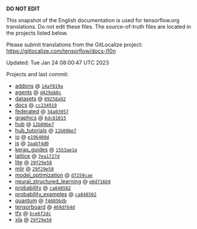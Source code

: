 __DO NOT EDIT__

This snapshot of the English documentation is used for tensorflow.org
translations. Do not edit these files. The source-of-truth files are located in
the projects listed below.

Please submit translations from the GitLocalize project: https://gitlocalize.com/tensorflow/docs-l10n

Updated: Tue Jan 24 08:00:47 UTC 2023

Projects and last commit:

- [addons](https://github.com/tensorflow/addons/tree/master/docs) @ <a href='https://github.com/tensorflow/addons/commit/14af819a7dbbb857c6a210dcaa38120d1c55e312'><code>14af819a</code></a>
- [agents](https://github.com/tensorflow/agents/tree/master/docs) @ <a href='https://github.com/tensorflow/agents/commit/d429ab0ce29a688ff3c03cf057c32bbf4b7058aa'><code>d429ab0c</code></a>
- [datasets](https://github.com/tensorflow/datasets/tree/master/docs) @ <a href='https://github.com/tensorflow/datasets/commit/89258a92b2dc893beb1fd5098c99109c9c0643b7'><code>89258a92</code></a>
- [docs](https://github.com/tensorflow/docs/tree/master/site/en) @ <a href='https://github.com/tensorflow/docs/commit/cc23491973e235ec68b93588a00ae9f4fe3d62a1'><code>cc234919</code></a>
- [federated](https://github.com/tensorflow/federated/tree/main/docs) @ <a href='https://github.com/tensorflow/federated/commit/34a039570c9ee0bc5b7a0b52f8f18436c50d179b'><code>34a03957</code></a>
- [graphics](https://github.com/tensorflow/graphics/tree/master/tensorflow_graphics/g3doc) @ <a href='https://github.com/tensorflow/graphics/commit/6dc81015c54af6bd3139249a33407b0e23fb3e90'><code>6dc81015</code></a>
- [hub](https://github.com/tensorflow/hub/tree/master/docs) @ <a href='https://github.com/tensorflow/hub/commit/12b09be736893efd11a0a54d85e0e01516f44442'><code>12b09be7</code></a>
- [hub_tutorials](https://github.com/tensorflow/hub/tree/master/examples/colab) @ <a href='https://github.com/tensorflow/hub/commit/12b09be736893efd11a0a54d85e0e01516f44442'><code>12b09be7</code></a>
- [io](https://github.com/tensorflow/io/tree/master/docs) @ <a href='https://github.com/tensorflow/io/commit/e196400d874f6dbe7b12625c7debb44da44c3dc4'><code>e196400d</code></a>
- [js](https://github.com/tensorflow/tfjs-website/tree/master/docs) @ <a href='https://github.com/tensorflow/tfjs-website/commit/3aabf4d0a65f08f9d18bae3aad59568fbb59e5ee'><code>3aabf4d0</code></a>
- [keras_guides](https://github.com/tensorflow/docs/tree/snapshot-keras/site/en/guide/keras) @ <a href='https://github.com/tensorflow/docs/commit/1553ae1e4a149be71703e2ee60173b3d1e0e8c00'><code>1553ae1e</code></a>
- [lattice](https://github.com/tensorflow/lattice/tree/master/docs) @ <a href='https://github.com/tensorflow/lattice/commit/7ea1727de1e0309eb324296bc445e0bf5c5c6d74'><code>7ea1727d</code></a>
- [lite](https://github.com/tensorflow/tensorflow/tree/master/tensorflow/lite/g3doc) @ <a href='https://github.com/tensorflow/tensorflow/commit/29f29e5874ec25b5f26c990c3981dcd56288fd0c'><code>29f29e58</code></a>
- [mlir](https://github.com/tensorflow/tensorflow/tree/master/tensorflow/compiler/mlir/g3doc) @ <a href='https://github.com/tensorflow/tensorflow/commit/29f29e5874ec25b5f26c990c3981dcd56288fd0c'><code>29f29e58</code></a>
- [model_optimization](https://github.com/tensorflow/model-optimization/tree/master/tensorflow_model_optimization/g3doc) @ <a href='https://github.com/tensorflow/model-optimization/commit/d7259cae513726b593597c0f823da3455d245d7b'><code>d7259cae</code></a>
- [neural_structured_learning](https://github.com/tensorflow/neural-structured-learning/tree/master/g3doc) @ <a href='https://github.com/tensorflow/neural-structured-learning/commit/e0d716b9941f63aed28735865004c2db48cb140f'><code>e0d716b9</code></a>
- [probability](https://github.com/tensorflow/probability/tree/main/tensorflow_probability/g3doc) @ <a href='https://github.com/tensorflow/probability/commit/ca8485023767fc021e277ca1a987449d90f21cea'><code>ca848502</code></a>
- [probability_examples](https://github.com/tensorflow/probability/tree/main/tensorflow_probability/examples/jupyter_notebooks) @ <a href='https://github.com/tensorflow/probability/commit/ca8485023767fc021e277ca1a987449d90f21cea'><code>ca848502</code></a>
- [quantum](https://github.com/tensorflow/quantum/tree/master/docs) @ <a href='https://github.com/tensorflow/quantum/commit/f46056db49619faa17b417eca899f588fffe4631'><code>f46056db</code></a>
- [tensorboard](https://github.com/tensorflow/tensorboard/tree/master/docs) @ <a href='https://github.com/tensorflow/tensorboard/commit/469df64d97c693d65f613a4b23c65796821d53fc'><code>469df64d</code></a>
- [tfx](https://github.com/tensorflow/tfx/tree/master/docs) @ <a href='https://github.com/tensorflow/tfx/commit/bce6f2dc6babc25961a4f41b83e2b7e0fae1db6c'><code>bce6f2dc</code></a>
- [xla](https://github.com/tensorflow/tensorflow/tree/master/tensorflow/compiler/xla/g3doc) @ <a href='https://github.com/tensorflow/tensorflow/commit/29f29e5874ec25b5f26c990c3981dcd56288fd0c'><code>29f29e58</code></a>

